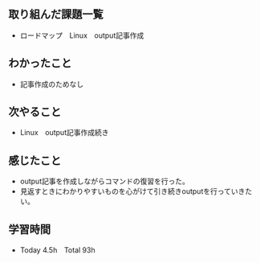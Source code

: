 ## 取り組んだ課題一覧  
- ロードマップ　Linux　output記事作成
## わかったこと  
- 記事作成のためなし
## 次やること  
- Linux　output記事作成続き
## 感じたこと  
- output記事を作成しながらコマンドの復習を行った。
- 見返すときにわかりやすいものを心がけて引き続きoutputを行っていきたい。
## 学習時間  
- Today 4.5h　Total 93h
